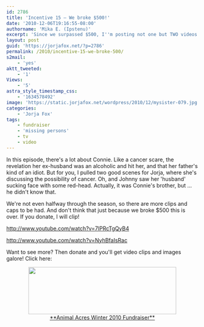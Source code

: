 ```yaml
---
id: 2786
title: 'Incentive 15 — We broke $500!'
date: '2010-12-06T19:16:55-08:00'
authorname: 'Mika E. (Ipstenu)'
excerpt: 'Since we surpassed $500, I''m posting not one but TWO videos of Missing Persons episode 5 "That''s My Sister!"'
layout: post
guid: 'https://jorjafox.net/?p=2786'
permalink: /2010/incentive-15-we-broke-500/
s2mail:
    - 'yes'
aktt_tweeted:
    - '1'
Views:
    - '5'
astra_style_timestamp_css:
    - '1634578492'
image: 'https://static.jorjafox.net/wordpress/2010/12/mysister-079.jpg'
categories:
    - 'Jorja Fox'
tags:
    - fundraiser
    - 'missing persons'
    - tv
    - video
---
```


In this episode, there's a lot about Connie.  Like a cancer scare, the revelation her ex-husband was an alcoholic and hit her, and that her father's kind of an idiot.  But for you, I pulled two good scenes for Jorja, where she's discussing the possibility of cancer. Oh, and Johnny saw her 'husband' sucking face with some red-head.  Actually, it was Connie's brother, but ... he didn't know that.

We're not even halfway through the season, so there are more clips and caps to be had.  And don't think that just because we broke $500 this is over.  If you donate, I will clip!

http://www.youtube.com/watch?v=7lPRcTgQyB4

http://www.youtube.com/watch?v=NyhBfaIsRac

Want to see more? Then donate and you'll get video clips and images galore!  Click here:
<center><a href="http://www.crowdrise.com/jfo-animalacres2010/fundraiser/jorjafoxonline"><img src="//static.jorjafox.net/wordpress/2010/11/crowdrise.jpg" alt="" title="crowdrise" width="388" height="124" class="aligncenter size-full wp-image-2683" /><br />**Animal Acres Winter 2010 Fundraiser**</a></center>
